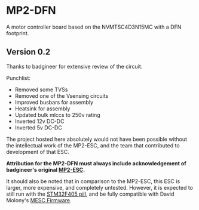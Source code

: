 # **MP2-DFN** 
A motor controller board based on the NVMTSC4D3N15MC with a DFN footprint. 

## Version 0.2

Thanks to badgineer for extensive review of the circuit. 

Punchlist:
+ Removed some TVSs
+ Removed one of the Vsensing circuits
+ Improved busbars for assembly
+ Heatsink for assembly
+ Updated bulk mlccs to 250v rating
+ Inverted 12v DC-DC
+ Inverted 5v DC-DC

The project hosted here absolutely would not have been possible without the intellectual work of the MP2-ESC, and the team that contributed to development of that ESC. 

**Attribution for the MP2-DFN must always include acknowledgement of badgineer's original [MP2-ESC](https://github.com/badgineer/MP2-ESC).** 

It should also be noted that in comparison to the MP2-ESC, this ESC is larger, more expensive, and completely untested. However, it is expected to still run with the [STM32F405 pill](https://github.com/davidmolony/F405_pill), and be fully compatible with David Molony's [MESC Firmware](https://github.com/davidmolony/MESC_Firmware). 
